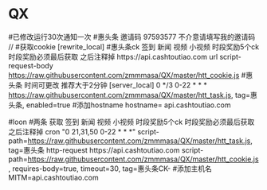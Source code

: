 # QX 
#已修改运行30次通知一次
#惠头条   邀请码 97593577 不介意请填写我的邀请码  //
#获取cookie
[rewrite_local]
#惠头条ck 签到 新闻 视频 小视频 时段奖励5个ck 时段奖励必须最后获取 之后注释掉
https:\/\/api\.cashtoutiao\.com url script-request-body https://raw.githubusercontent.com/zmmmasa/QX/master/htt_cookie.js
#惠头条 时间可更改 推荐大于2分钟
[server_local]
0 */3 0-22 * * * https://raw.githubusercontent.com/zmmmasa/QX/master/htt_task.js, tag=惠头条, enabled=true
#添加hostname
hostname= api.cashtoutiao.com

#loon 
#两条  获取 签到 新闻 视频 小视频 时段奖励5个ck 时段奖励必须最后获取 之后注释掉
cron "0 21,31,50 0-22 * * *" script-path=https://raw.githubusercontent.com/zmmmasa/QX/master/htt_task.js, tag=惠头条
http-request https:\/\/api\.cashtoutiao\.com script-path=https://raw.githubusercontent.com/zmmmasa/QX/master/htt_cookie.js, requires-body=true, timeout=30, tag=惠头条CK-
#添加主机名
MITM=api.cashtoutiao.com
